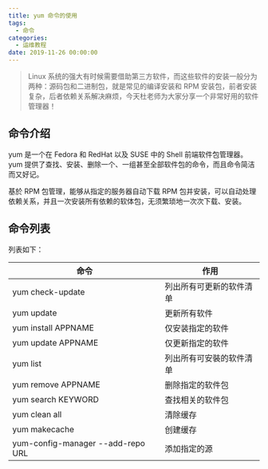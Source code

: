 ```yaml
---
title: yum 命令的使用
tags:
  - 命令
categories:
  - 运维教程
date: 2019-11-26 00:00:00
---
```


> Linux 系统的强大有时候需要借助第三方软件，而这些软件的安装一般分为两种：源码包和二进制包，就是常见的编译安装和 RPM 安装包，前者安装复杂，后者依赖关系解决麻烦，今天杜老师为大家分享一个非常好用的软件管理器！

<!-- more -->

## 命令介绍

yum 是一个在 Fedora 和 RedHat 以及 SUSE 中的 Shell 前端软件包管理器。yum 提供了查找、安装、删除一个、一组甚至全部软件包的命令，而且命令简洁而又好记。

基於 RPM 包管理，能够从指定的服务器自动下载 RPM 包并安装，可以自动处理依赖关系，并且一次安装所有依赖的软体包，无须繁琐地一次次下载、安装。

## 命令列表

列表如下：

| 命令 | 作用 |
| - | - |
| yum check-update | 列出所有可更新的软件清单 |
| yum update | 更新所有软件 |
| yum install APPNAME | 仅安装指定的软件 |
| yum update APPNAME | 仅更新指定的软件 |
| yum list | 列出所有可安裝的软件清单 |
| yum remove APPNAME | 删除指定的软件包 |
| yum search KEYWORD | 查找相关的软件包 |
| yum clean all | 清除缓存 |
| yum makecache | 创建缓存 |
| yum-config-manager --add-repo URL | 添加指定的源 |